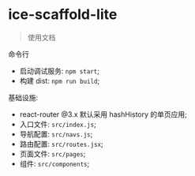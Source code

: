 # ice-scaffold-lite

> 使用文档

命令行

- 启动调试服务: `npm start`;
- 构建 dist: `npm run build`;

基础设施:

- react-router @3.x 默认采用 hashHistory 的单页应用;
- 入口文件: `src/index.js`;
- 导航配置: `src/navs.js`;
- 路由配置: `src/routes.jsx`;
- 页面文件: `src/pages`;
- 组件: `src/components`;
